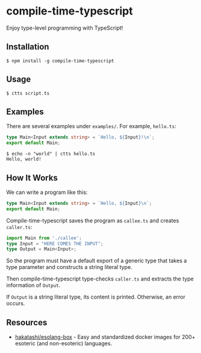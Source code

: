 # compile-time-typescript

Enjoy type-level programming with TypeScript!

## Installation

```shell
$ npm install -g compile-time-typescript
```

## Usage

```shell
$ ctts script.ts
```

## Examples

There are several examples under `examples/`. For example, `hello.ts`:

```typescript
type Main<Input extends string> = `Hello, ${Input}!\n`;
export default Main;
```

```shell
$ echo -n "world" | ctts hello.ts
Hello, world!
```

## How It Works

We can write a program like this:

```typescript
type Main<Input extends string> = `Hello, ${Input}\n`;
export default Main;
```

Compile-time-typescript saves the program as `callee.ts` and creates `caller.ts`:

```typescript
import Main from './callee';
type Input = "HERE COMES THE INPUT";
type Output = Main<Input>;
```

So the program must have a default export of a generic type that takes a type parameter and constructs a string literal type.

Then compile-time-typescript type-checks `caller.ts` and extracts the type information of `Output`.

If `Output` is a string literal type, its content is printed. Otherwise, an error occurs.

## Resources

- [hakatashi/esolang-box](https://github.com/hakatashi/esolang-box) - Easy and standardized docker images for 200+ esoteric (and non-esoteric) languages.

